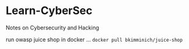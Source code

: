 # Learn-CyberSec
Notes on Cybersecurity and Hacking

run owasp juice shop in docker ... `docker pull bkimminich/juice-shop`
